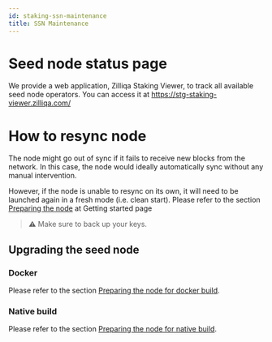```yaml
---
id: staking-ssn-maintenance
title: SSN Maintenance
---
```


# Seed node status page
We provide a web application, Zilliqa Staking Viewer, to track all available seed node operators. You can access it at
https://stg-staking-viewer.zilliqa.com/

# How to resync node
The node might go out of sync if it fails to receive new blocks from the network. In this case, the node would ideally automatically sync without any manual intervention.

However, if the node is unable to resync on its own, it will need to be launched again in a fresh mode (i.e. clean start). Please refer to the section  [Preparing the node](staking-getting-started#preparing-the-node) at Getting started page

> **⚠️** Make sure to back up your keys.

## Upgrading the seed node

### Docker

Please refer to the section  [Preparing the node for docker build](staking-getting-started#launching-the-node-using-docker).

### Native build

Please refer to the section  [Preparing the node for native build](staking-getting-started#launching-the-node-using-docker).